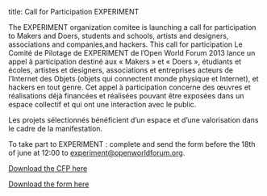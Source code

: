 title: Call for Participation EXPERIMENT

The EXPERIMENT organization comitee is launching a call for participation to Makers and Doers, students and schools, artists and designers, associations and companies,and hackers. This call for participation 
Le Comité de Pilotage de EXPERIMENT de l’Open World Forum 2013 lance un appel à participation destiné aux « Makers » et « Doers », étudiants et écoles, artistes et designers, associations et entreprises acteurs de l’Internet des Objets (objets qui connectent monde physique et Internet), et hackers en tout genre.  Cet appel à participation concerne des œuvres et réalisations déjà financées et réalisées pouvant être exposées dans un espace collectif et qui ont une interaction avec le public.

Les projets sélectionnés bénéficient d’un espace et d’une valorisation dans le cadre de la manifestation.

To take part to EXPERIMENT : complete and send the form before the 18th of june at 12:00 to [experiment@openworldforum.org][4].

[Download the CFP here](/static/Documents/Call_for_participation_OWF13_experiment_EN.pdf)

[Download the form here](/static/documents/)


 [4]: mailto:experiment%40openworldforum.org
